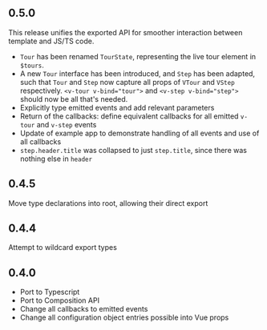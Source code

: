 ## 0.5.0
This release unifies the exported API for smoother interaction between template and JS/TS code.
* `Tour` has been renamed `TourState`, representing the live tour element in `$tours`.
* A new `Tour` interface has been introduced, and `Step` has been adapted, such that `Tour` and `Step` now capture all props of `VTour` and `VStep` respectively. `<v-tour v-bind="tour">` and `<v-step v-bind="step">` should now be all that's needed.
* Explicitly type emitted events and add relevant parameters
* Return of the callbacks: define equivalent callbacks for all emitted `v-tour` and `v-step` events
* Update of example app to demonstrate handling of all events and use of all callbacks
* `step.header.title` was collapsed to just `step.title`, since there was nothing else in `header`

## 0.4.5

Move type declarations into root, allowing their direct export

## 0.4.4

Attempt to wildcard export types

## 0.4.0

* Port to Typescript
* Port to Composition API
* Change all callbacks to emitted events
* Change all configuration object entries possible into Vue props